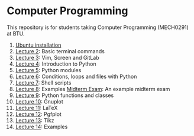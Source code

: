 # Computer Programming
This repository is for students taking Computer Programming (MECH0291) at BTU.
1. [Ubuntu installation](https://github.com/laydinbakar/Computer_Programming_BTU/blob/main/lectures/00_ubuntu_installation.md)
1. [Lecture 2](https://github.com/laydinbakar/Computer_Programming_BTU/blob/main/lectures/02_lecture_2.md): Basic terminal commands
1. [Lecture 3](https://github.com/laydinbakar/Computer_Programming_BTU/blob/main/lectures/03_lecture_3.md): Vim, Screen and GitLab
1. [Lecture 4](https://github.com/laydinbakar/Computer_Programming_BTU/blob/main/lectures/04_lecture_4.md): Introduction to Python
1. [Lecture 5](https://github.com/laydinbakar/Computer_Programming_BTU/blob/main/lectures/05_lecture_5.md): Python modules
1. [Lecture 6](https://github.com/laydinbakar/Computer_Programming_BTU/blob/main/lectures/06_lecture_6.md): Conditions, loops and files with Python
1. [Lecture 7](https://github.com/laydinbakar/Computer_Programming_BTU/blob/main/lectures/07_lecture_7.md): Shell scripts
1. [Lecture 8](https://github.com/laydinbakar/Computer_Programming_BTU/blob/main/lectures/08_lecture_8.md): Examples
[Midterm Exam](https://github.com/laydinbakar/Computer_Programming_BTU/blob/main/midterm_exam): An example midterm exam
9. [Lecture 9](https://github.com/laydinbakar/Computer_Programming_BTU/blob/main/lectures/09_lecture_9.md): Python functions and classes
10. [Lecture 10](https://github.com/laydinbakar/Computer_Programming_BTU/blob/main/lectures/10_lecture_10.md): Gnuplot 
11. [Lecture 11](https://github.com/laydinbakar/Computer_Programming_BTU/blob/main/lectures/11_lecture_11.md): LaTeX
12. [Lecture 12](https://github.com/laydinbakar/Computer_Programming_BTU/blob/main/lectures/12_lecture_12.md): Pgfplot
13. [Lecture 13](https://github.com/laydinbakar/Computer_Programming_BTU/blob/main/lectures/13_lecture_13.md): Tikz
14. [Lecture 14](https://github.com/laydinbakar/Computer_Programming_BTU/blob/main/lectures/14_lecture_14.md): Examples
                                                                                                             
